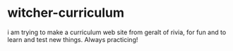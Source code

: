 # witcher-curriculum
 i am trying to make a curriculum web site from geralt of rivia, for fun and to learn and test new things. Always practicing!
